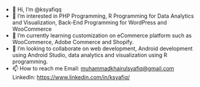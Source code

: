 - 👋 Hi, I’m @ksyafiqq
- 👀 I’m interested in PHP Programming, R Programming for Data Analytics and Visualization, Back-End Programming for WordPress and WooCommerce
- 🌱 I’m currently learning customization on eCommerce platform such as WooCommerce, Adobe Commerce and Shopify. 
- 💞️ I’m looking to collaborate on web development, Android development using Android Studio, data analytics and visualization using R programming.
- 📫 How to reach me Email: muhammadkhairulsyafiq@gmail.com LinkedIn: https://www.linkedin.com/in/ksyafiq/

<!---
ksyafiqq/ksyafiqq is a ✨ special ✨ repository because its `README.md` (this file) appears on your GitHub profile.
You can click the Preview link to take a look at your changes.
--->

